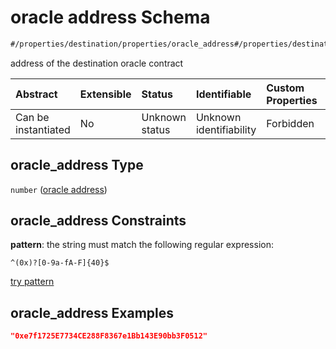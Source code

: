 # oracle address Schema

```txt
#/properties/destination/properties/oracle_address#/properties/destination/properties/oracle_address
```

address of the destination oracle contract

| Abstract            | Extensible | Status         | Identifiable            | Custom Properties | Additional Properties | Access Restrictions | Defined In                                                      |
| :------------------ | :--------- | :------------- | :---------------------- | :---------------- | :-------------------- | :------------------ | :-------------------------------------------------------------- |
| Can be instantiated | No         | Unknown status | Unknown identifiability | Forbidden         | Allowed               | none                | [relayer.json\*](../../out/relayer.json "open original schema") |

## oracle\_address Type

`number` ([oracle address](relayer-properties-destination-properties-oracle-address.md))

## oracle\_address Constraints

**pattern**: the string must match the following regular expression:&#x20;

```regexp
^(0x)?[0-9a-fA-F]{40}$
```

[try pattern](https://regexr.com/?expression=%5E\(0x\)%3F%5B0-9a-fA-F%5D%7B40%7D%24 "try regular expression with regexr.com")

## oracle\_address Examples

```json
"0xe7f1725E7734CE288F8367e1Bb143E90bb3F0512"
```

